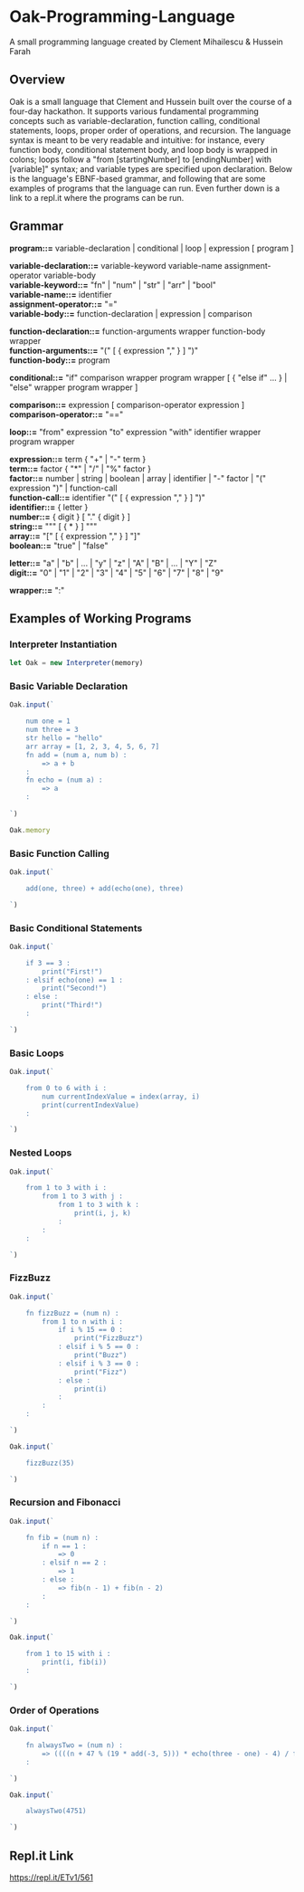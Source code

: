 # Oak-Programming-Language

A small programming language created by Clement Mihailescu & Hussein Farah

## Overview

Oak is a small language that Clement and Hussein built over the course of a four-day hackathon.
It supports various fundamental programming concepts such as variable-declaration, 
function calling, conditional statements, loops, proper order of operations, and recursion. 
The language syntax is meant to be very readable and intuitive: for instance, every 
function body, conditional statement body, and loop body is wrapped in colons; loops 
follow a "from [startingNumber] to [endingNumber] with [variable]" syntax; and variable types are
specified upon declaration. Below is the language's EBNF-based grammar, and following that are some examples of programs that the language can run. Even further down is a link to a repl.it where the programs can be run.

## Grammar

**program::=** variable-declaration | conditional | loop | expression [ program ]

**variable-declaration::=** variable-keyword variable-name assignment-operator variable-body  
**variable-keyword::=** "fn" | "num" | "str" | "arr" | "bool"  
**variable-name::=** identifier  
**assignment-operator::=** "="  
**variable-body::=** function-declaration | expression | comparison

**function-declaration::=** function-arguments wrapper function-body wrapper  
**function-arguments::=** "(" [ { expression "," } ] ")"  
**function-body::=** program

**conditional::=** "if" comparison wrapper program wrapper [ { "else if" ... } | "else" wrapper program wrapper ]

**comparison::=** expression [ comparison-operator expression ]  
**comparison-operator::=** "=="

**loop::=** "from" expression "to" expression "with" identifier wrapper program wrapper

**expression::=** term { "+" | "-" term }  
**term::=** factor { "\*" | "/" | "%" factor }  
**factor::=** number | string | boolean | array | identifier | "-" factor | "(" expression ")" | function-call  
**function-call::=** identifier "(" [ { expression "," } ] ")"  
**identifier::=** { letter }  
**number::=** { digit } [ "." { digit } ]  
**string::=** """ [ { * } ] """  
**array::=** "[" [ { expression "," } ] "]"  
**boolean::=** "true" | "false"

**letter::=** "a" | "b" | ... | "y" | "z" | "A" | "B" | ... | "Y" | "Z"  
**digit::=** "0" | "1" | "2" | "3" | "4" | "5" | "6" | "7" | "8" | "9"

**wrapper::=** ":"

## Examples of Working Programs

### Interpreter Instantiation

```javascript
let Oak = new Interpreter(memory)
```

### Basic Variable Declaration

```javascript
Oak.input(`

	num one = 1
	num three = 3
	str hello = "hello"
	arr array = [1, 2, 3, 4, 5, 6, 7]
	fn add = (num a, num b) :
		=> a + b
	:
	fn echo = (num a) :
		=> a
	:
	
`)

Oak.memory
```

### Basic Function Calling

```javascript
Oak.input(`

	add(one, three) + add(echo(one), three)

`)
```

### Basic Conditional Statements

```javascript
Oak.input(`

	if 3 == 3 :
		print("First!")
	: elsif echo(one) == 1 :
		print("Second!")
	: else :
		print("Third!")
	:

`)
```

### Basic Loops

```javascript
Oak.input(`

	from 0 to 6 with i :
		num currentIndexValue = index(array, i)
		print(currentIndexValue)
	:

`)
```

### Nested Loops

```javascript
Oak.input(`

	from 1 to 3 with i :
		from 1 to 3 with j :
			from 1 to 3 with k :
				print(i, j, k)
			:
		:
	:

`)
```

### FizzBuzz

```javascript
Oak.input(`

	fn fizzBuzz = (num n) :
		from 1 to n with i :
			if i % 15 == 0 :
				print("FizzBuzz")
			: elsif i % 5 == 0 :
				print("Buzz")
			: elsif i % 3 == 0 :
				print("Fizz")
			: else :
				print(i)
			:
		:
	:

`)

Oak.input(`

	fizzBuzz(35)

`)
```

### Recursion and Fibonacci

```javascript
Oak.input(`

	fn fib = (num n) :
		if n == 1 :
			=> 0
		: elsif n == 2 :
			=> 1
		: else :
			=> fib(n - 1) + fib(n - 2)
		:
	:

`)

Oak.input(`

	from 1 to 15 with i :
		print(i, fib(i))
	:

`)
```

### Order of Operations

```javascript
Oak.input(`

	fn alwaysTwo = (num n) :
		=> ((((n + 47 % (19 * add(-3, 5))) * echo(three - one) - 4) / fib(4) - n + fib(echo(10)) - 29) * 3 - 9) / 3 - (((n + 109 % 10) * 2 - 4) / 2 - n)
	:

`)

Oak.input(`

	alwaysTwo(4751)

`)
```

## Repl.it Link

https://repl.it/ETv1/561

